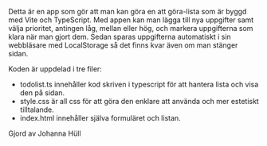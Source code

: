 Detta är en app som gör att man kan göra en att göra-lista som är byggd med Vite och TypeScript. Med appen kan man lägga till nya uppgifter samt välja prioritet, antingen låg, mellan eller hög, och markera uppgifterna som klara när man gjort dem. 
Sedan sparas uppgifterna automatiskt i sin webbläsare med LocalStorage så det finns kvar även om man stänger sidan. 

Koden är uppdelad i tre filer:
- todolist.ts innehåller kod skriven i typescript för att hantera lista och visa den på sidan.
- style.css är all css för att göra den enklare att använda och mer estetiskt tilltalande. 
- index.html innehåller själva formuläret och listan. 

Gjord av Johanna Hüll 